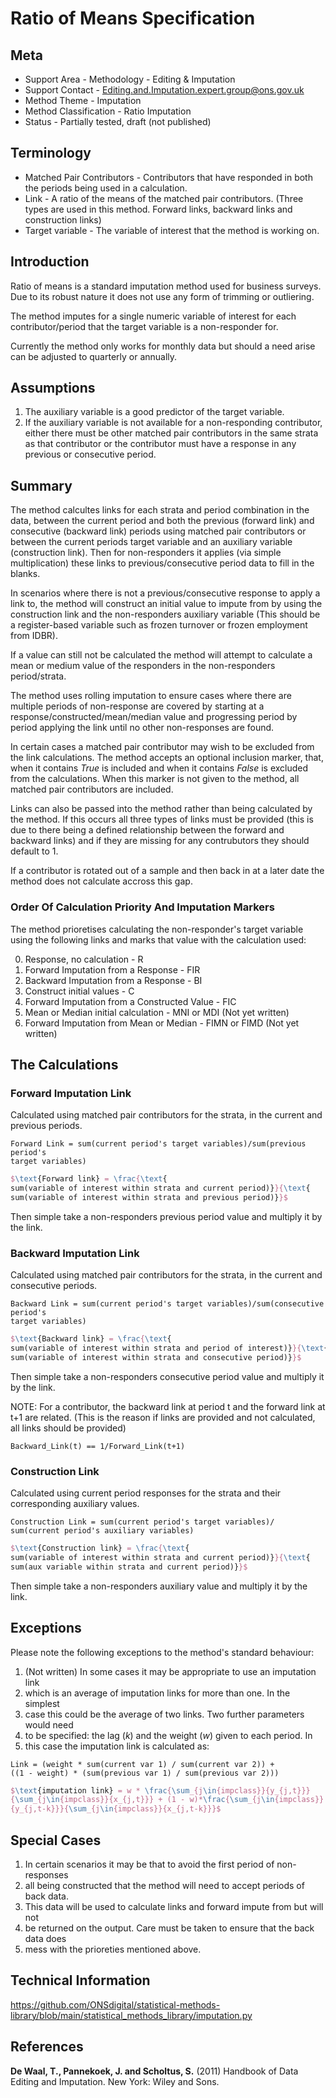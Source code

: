 # Ratio of Means Specification

## Meta

* Support Area - Methodology - Editing & Imputation
* Support Contact - <Editing.and.Imputation.expert.group@ons.gov.uk>
* Method Theme - Imputation
* Method Classification - Ratio Imputation
* Status - Partially tested, draft (not published)

## Terminology

* Matched Pair Contributors - Contributors that have responded in both
  the periods being used in a calculation.
* Link - A ratio of the means of the matched pair contributors. (Three
  types are used in this method. Forward links, backward links and
  construction links)
* Target variable - The variable of interest that the method
  is working on.

## Introduction

Ratio of means is a standard imputation method used for business
surveys. Due to its robust nature it does not use any form of trimming
or outliering.

The method imputes for a single numeric variable of interest for each
contributor/period that the target variable is a non-responder for.

Currently the method only works for monthly data but should a need arise
can be adjusted to quarterly or annually.

## Assumptions
1. The auxiliary variable is a good predictor of the target variable.
2. If the auxiliary variable is not available for a non-responding
   contributor, either there must be other matched pair contributors in
   the same strata as that contributor or the contributor must have a
   response in any previous or consecutive period.

## Summary

The method calcultes links for each strata and period combination in the data,
between the current period and both the previous (forward link) and consecutive
(backward link) periods using matched pair contributors or between the current
periods target variable and an auxiliary variable (construction link). Then for
non-responders it applies (via simple multiplication) these links to
previous/consecutive period data to fill in the blanks.

In scenarios where there is not a previous/consecutive response to apply a link
to, the method will construct an initial value to impute from by using the
construction link and the non-responders auxiliary variable (This should be a
register-based variable such as frozen turnover or frozen employment from IDBR).

If a value can still not be calculated the method will attempt to calculate a
mean or medium value of the responders in the non-responders period/strata.

The method uses rolling imputation to ensure cases where there are multiple
periods of non-response are covered by starting at a
response/constructed/mean/median value and progressing period by period applying
the link until no other non-responses are found.

In certain cases a matched pair contributor may wish to be excluded from the link
calculations. The method accepts an optional inclusion marker, that, when it
contains *True* is included and when it contains *False* is excluded from the
calculations. When this marker is not given to the method, all matched pair
contributors are included.

Links can also be passed into the method rather than being calculated by the
method. If this occurs all three types of links must be provided (this is due to
there being a defined relationship between the forward and backward links) and if
they are missing for any contrubutors they should default to 1.

If a contributor is rotated out of a sample and then back in at a later date the
method does not calculate accross this gap.

### Order Of Calculation Priority And Imputation Markers

The method prioretises calculating the non-responder's target variable using the
following links and marks that value with the calculation used:

0. Response, no calculation - R
1. Forward Imputation from a Response - FIR
2. Backward Imputation from a Response - BI
3. Construct initial values - C
4. Forward Imputation from a Constructed Value - FIC
5. Mean or Median initial calculation - MNI or MDI (Not yet written)
6. Forward Imputation from Mean or Median - FIMN or FIMD (Not yet written)

## The Calculations

### Forward Imputation Link

Calculated using matched pair contributors for the strata, in the current and
previous periods.
```
Forward Link = sum(current period's target variables)/sum(previous period's
target variables)
```
```latex
$\text{Forward link} = \frac{\text{
sum(variable of interest within strata and current period)}}{\text{
sum(variable of interest within strata and previous period)}}$
```
Then simple take a non-responders previous period value and multiply it by
the link.

### Backward Imputation Link
Calculated using matched pair contributors for the strata, in the current and
consecutive periods.
```
Backward Link = sum(current period's target variables)/sum(consecutive period's
target variables)
```
```latex
$\text{Backward link} = \frac{\text{
sum(variable of interest within strata and period of interest)}}{\text{
sum(variable of interest within strata and consecutive period)}}$
```
Then simple take a non-responders consecutive period value and multiply it by
the link.

NOTE: For a contributor, the backward link at period t and the forward link at
t+1 are related. (This is the reason if links are provided and not calculated,
all links should be provided)
```
Backward_Link(t) == 1/Forward_Link(t+1)
```

### Construction Link

Calculated using current period responses for the strata and their corresponding
auxiliary values.
```
Construction Link = sum(current period's target variables)/
sum(current period's auxiliary variables)
```
```latex
$\text{Construction link} = \frac{\text{
sum(variable of interest within strata and current period)}}{\text{
sum(aux variable within strata and current period)}}$
```
Then simple take a non-responders auxiliary value and multiply it by the link.

## Exceptions

Please note the following exceptions to the method's standard
behaviour:

1. (Not written) In some cases it may be appropriate to use an imputation link
2. which is an average of imputation links for more than one. In the simplest
3. case this could be the average of two links. Two further parameters would need
4. to be specified: the lag ($k$) and the weight ($w$) given to each period. In
5. this case the imputation link is calculated as:
```
Link = (weight * sum(current var 1) / sum(current var 2)) +
((1 - weight) * (sum(previous var 1) / sum(previous var 2)))
```
```latex
$\text{imputation link} = w * \frac{\sum_{j\in{impclass}}{y_{j,t}}}
{\sum_{j\in{impclass}}{x_{j,t}}} + (1 - w)*\frac{\sum_{j\in{impclass}}
{y_{j,t-k}}}{\sum_{j\in{impclass}}{x_{j,t-k}}}$
```

## Special Cases

1. In certain scenarios it may be that to avoid the first period of non-responses
2. all being constructed that the method will need to accept periods of back data.
3. This data will be used to calculate links and forward impute from but will not
4. be returned on the output. Care must be taken to ensure that the back data does
5. mess with the prioreties mentioned above.

## Technical Information

https://github.com/ONSdigital/statistical-methods-library/blob/main/statistical_methods_library/imputation.py

## References

**De Waal, T., Pannekoek, J. and Scholtus, S.** (2011) Handbook of Data
Editing and Imputation. New York: Wiley and Sons.
